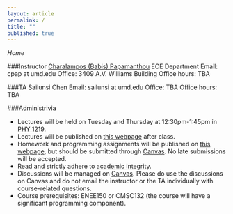 ```yaml
---
layout: article
permalink: /
title: ""
published: true
---
```


*Home*

###Instructor
[Charalampos (Babis) Papamanthou](http://www.ece.umd.edu/~cpap) 
ECE Department
Email: cpap at umd.edu
Office: 3409 A.V. Williams Building
Office hours: TBA

###TA
Sailunsi Chen
Email: sailunsi at umd.edu
Office: TBA
Office hours: TBA

###Administrivia

*	Lectures will be held on Tuesday and Thursday at 12:30pm-1:45pm in [PHY 1219](https://www.google.com/maps/@38.987773,-76.940372,3a,75y,41.89h,90t/data=!3m4!1e1!3m2!1sh1Lh8S4IT3gdKSn3bGlEVQ!2e0).
*	Lectures will be published on [this webpage](http://enee459c.github.io/lectures/) after class.
*	Homework and programming assignments will be published on [this webpage](http://enee459c.github.io/homeworks/), but should be submitted through [Canvas](https://umd.instructure.com/login). No late submissions will be accepted.
*	Read and strictly adhere to [academic integrity](http://www.faculty.umd.edu/teach/integrity.html). 
*	Discussions will be managed on [Canvas](https://umd.instructure.com/login). Please do use the discussions on Canvas and do not email the instructor or the TA individually with course-related questions.
*	Course prerequisites: ENEE150 or CMSC132 (the course will have a significant programming component). 
